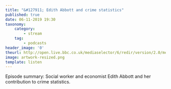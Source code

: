 ```yaml
---
title: "&#127911; Edith Abbott and crime statistics"
published: true
date: 06-11-2019 19:30
taxonomy:
    category:
        - stream
    tag:
        - podcasts
header_image: '0'
theurl: http://open.live.bbc.co.uk/mediaselector/6/redir/version/2.0/mediaset/audio-nondrm-download/proto/http/vpid/p07s221v.mp3
image: artwork-resized.png
template: listen
--- 
```

Episode summary: Social worker and economist Edith Abbott and her contribution to crime statistics.
